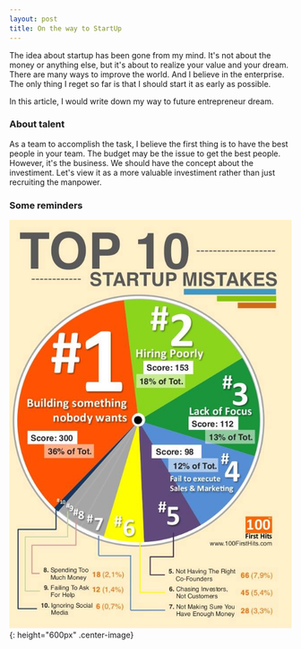 ```yaml
---
layout: post
title: On the way to StartUp
---
```


The idea about startup has been gone from my mind. It's not about the money or anything else, but it's about to realize your value and your dream. There are many ways to improve the world. And I believe in the enterprise. The only thing I reget so far is that I should start it as early as possible.

In this article, I would write down my way to future entrepreneur dream.


### About talent
As a team to accomplish the task, I believe the first thing is to have the best people in your team. The budget may be the issue to get the best people. However, it's the business. We should have the concept about the investiment. Let's view it as a more valuable investiment rather than just recruiting the manpower. 


### Some reminders
![failed](/image/fail.jpg){: height="600px" .center-image}